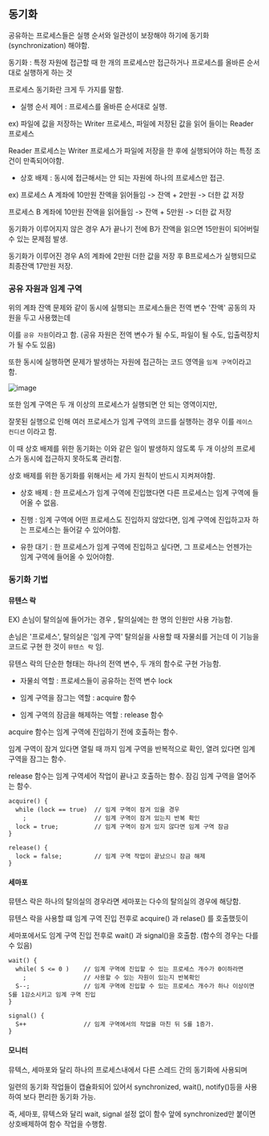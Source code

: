 ## 동기화

공유하는 프로세스들은 실행 순서와 일관성이 보장해야 하기에 동기화(synchronization) 해야함.

동기화 : 특정 자원에 접근할 때 한 개의 프로세스만 접근하거나 프로세스를 올바른 순서대로 실행하게 하는 것

프로세스 동기화란 크게 두 가지를 말함.

- 실행 순서 제어 : 프로세스를 올바른 순서대로 실행.

ex) 파일에 값을 저장하는 Writer 프로세스, 파일에 저장된 값을 읽어 들이는 Reader 프로세스 

Reader 프로세스는 Writer 프로세스가 파일에 저장을 한 후에 실행되어야 하는 특정 조건이 만족되어야함.

- 상호 배제 : 동시에 접근해서는 안 되는 자원에 하나의 프로세스만 접근.

ex) 프로세스 A 계좌에 10만원 잔액을 읽어들임 -> 잔액 + 2만원 -> 더한 값 저장

프로세스 B 계좌에 10만원 잔액을 읽어들임 -> 잔액 + 5만원 -> 더한 값 저장

동기화가 이루어지지 않은 경우 A가 끝나기 전에 B가 잔액을 읽으면 15만원이 되어버릴 수 있는 문제점 발생.

동기화가 이루어진 경우 A의 계좌에 2만원 더한 값을 저장 후 B프로세스가 실행되므로 최종잔액 17만원 저장.

### 공유 자원과 임계 구역

위의 계좌 잔액 문제와 같이 동시에 실행되는 프로세스들은 전역 변수 '잔액' 공동의 자원을 두고 사용했는데

이를 ```공유 자원```이라고 함. (공유 자원은 전역 변수가 될 수도, 파일이 될 수도, 입출력장치가 될 수도 있음)

또한 동시에 실행하면 문제가 발생하는 자원에 접근하는 코드 영역을 ```임계 구역```이라고 함.

![image](https://github.com/wltnthss/learning-cs/assets/60785586/c9a736d0-a11c-4ab9-a2d7-767f62bfee6f)

또한 임계 구역은 두 개 이상의 프로세스가 실행되면 안 되는 영역이지만, 

잘못된 실행으로 인해 여러 프로세스가 임계 구역의 코드를 실행하는 경우 이를 ```레이스 컨디션``` 이라고 함.

이 때 상호 배제를 위한 동기화는 이와 같은 일이 발생하지 않도록 두 개 이상의 프로세스가 동시에 접근하지 못하도록 관리함.

상호 배제를 위한 동기화를 위해서는 세 가지 원칙이 반드시 지켜져야함.

- 상호 배제 : 한 프로세스가 임계 구역에 진입했다면 다른 프로세스는 임계 구역에 들어올 수 없음.

- 진행 : 임계 구역에 어떤 프로세스도 진입하지 않았다면, 임계 구역에 진입하고자 하는 프로세스는 들어갈 수 있어야함.

- 유한 대기 : 한 프로세스가 임계 구역에 진입하고 싶다면, 그 프로세스는 언젠가는 임계 구역에 들어올 수 있어야함.

### 동기화 기법

#### 뮤텐스 락

EX) 손님이 탈의실에 들어가는 경우 , 탈의실에는 한 명의 인원만 사용 가능함.

손님은 '프로세스', 탈의실은 '임계 구역' 탈의실을 사용할 때 자물쇠를 거는데 이 기능을 코드로 구현 한 것이 ```뮤텐스 락``` 임.

뮤텐스 락의 단순한 형태는 하나의 전역 변수, 두 개의 함수로 구현 가능함.

- 자물쇠 역할 : 프로세스들이 공유하는 전역 변수 lock

- 임계 구역을 잠그는 역할 : acquire 함수

- 임계 구역의 잠금을 해제하는 역할 : release 함수

acquire 함수는 임계 구역에 진입하기 전에 호출하는 함수.

임계 구역이 잠겨 있다면 열릴 때 까지 임계 구역을 반복적으로 확인, 열려 있다면 임계 구역을 잠그는 함수.

release 함수는 임계 구역세어 작업이 끝나고 호출하는 함수. 잠김 임계 구역을 열어주는 함수.

```
acquire() {
  while (lock == true)  // 임계 구역이 잠겨 있을 경우
    ;                   // 임계 구역이 잠겨 있는지 반복 확인
  lock = true;          // 임계 구역이 잠겨 있지 않다면 임계 구역 잠금
}

release() {
  lock = false;         // 임계 구역 작업이 끝났으니 잠금 해제
}
```

#### 세마포

뮤텐스 락은 하나의 탈의실의 경우라면 세마포는 다수의 탈의실의 경우에 해당함.

뮤텐스 락을 사용할 떄 임계 구역 진입 전후로 acquire() 과 relase() 를 호출했듯이

세마포에서도 임계 구역 진입 전후로 wait() 과 signal()을 호출함. (함수의 경우는 다를 수 있음)

```
wait() {
  while( S <= 0 )    // 임계 구역에 진입할 수 있는 프로세스 개수가 0이하라면
    ;                // 사용할 수 있는 자원이 있는지 반복확인
  S--;               // 임계 구역에 진입할 수 있는 프로세스 개수가 하나 이상이면 S를 1감소시키고 임계 구역 진입
}

signal() {
  S++                // 임계 구역에서의 작업을 마친 뒤 S를 1증가.
}
```

#### 모니터 

뮤텍스, 세마포와 달리 하나의 프로세스내에서 다른 스레드 간의 동기화에 사용되며

일련의 동기화 작업들이 캡슐화되어 있어서 synchronized, wait(), notify()등을 사용하여 보다 편리한 동기화 가능.

즉, 세마포, 뮤텍스와 달리 wait, signal 설정 없이 함수 앞에 synchronized만 붙이면 상호배제하여 함수 작업을 수행함.

